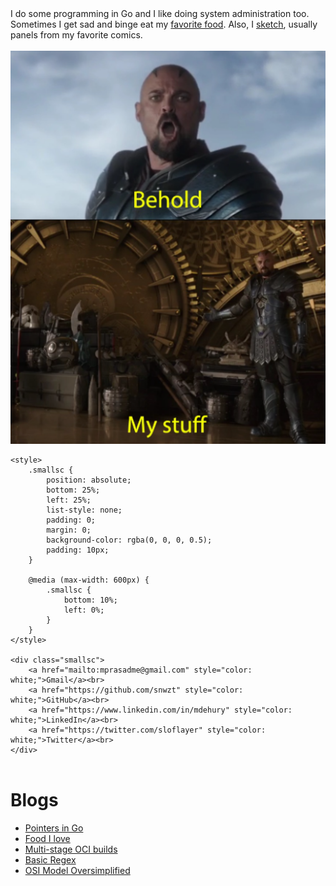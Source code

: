 <div class="index-container">

<div class="index-sidebar">
I do some programming in Go and I like doing system administration too. Sometimes I get sad and binge eat my <a href="./like-food.html">favorite food</a>. Also, I <a href="./sketches.html">sketch</a>, usually panels from my favorite comics.<br><br>

<div style="position: relative; display: inline-block;">
    <img src="./assets/images/my_stuff.png" alt="Alt Text" style="width: 100%;">

    <style>
        .smallsc {
            position: absolute; 
            bottom: 25%; 
            left: 25%;
            list-style: none; 
            padding: 0; 
            margin: 0; 
            background-color: rgba(0, 0, 0, 0.5); 
            padding: 10px; 
        }

        @media (max-width: 600px) {
            .smallsc {
                bottom: 10%;
                left: 0%;
            }
        }
    </style>

    <div class="smallsc">
        <a href="mailto:mprasadme@gmail.com" style="color: white;">Gmail</a><br>
        <a href="https://github.com/snwzt" style="color: white;">GitHub</a><br>
        <a href="https://www.linkedin.com/in/mdehury" style="color: white;">LinkedIn</a><br>
        <a href="https://twitter.com/sloflayer" style="color: white;">Twitter</a><br>
    </div>
</div>

</div>

<div class="index-main-content">

<h1>Blogs</h1>

<ul>
    <li><a href="./ptr-go.html">Pointers in Go</a></li>
    <li><a href="./like-food.html">Food I love</a></li>
    <li><a href="./multi-stage-oci.html">Multi-stage OCI builds</a></li>
    <li><a href="./basic-regex.html">Basic Regex</a></li>
    <li><a href="./osi-model-oversimplified.html">OSI Model Oversimplified</a></li>
</ul>

</div>

</div>

<style>
.index-container {
    display: flex;
    flex-direction: row;
}

.index-sidebar {
    flex: 1;
    margin-right: 20px;
}

.index-main-content {
    flex: 1;
}

@media (max-width: 1000px) {
    .index-container {
        flex-direction: column;
    }

    .index-sidebar {
        margin-right: 0;
    }
}

</style>